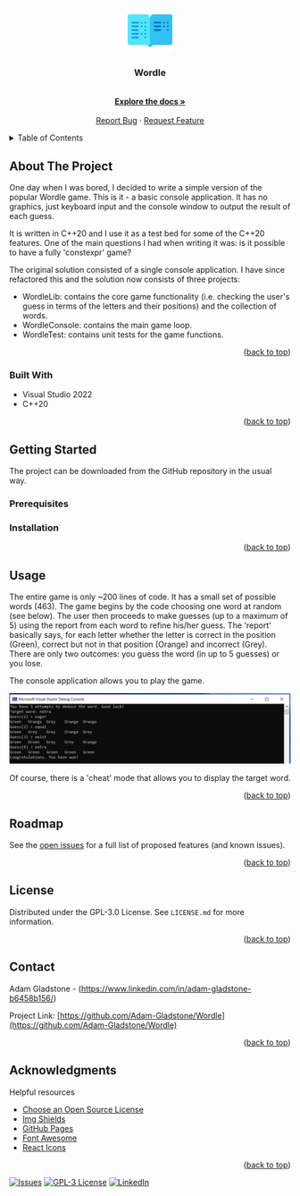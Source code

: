 <a name="readme-top"></a>

<!-- PROJECT LOGO -->
<br />
<div align="center">
  <a href="https://github.com/Adam-Gladstone/Wordle">
    <img src="Images/logo.png" alt="logo" width="80" height="80">
  </a>

  <h3 align="center">Wordle</h3>

  <p align="center">
    <br />
    <a href="https://github.com/Adam-Gladstone/Wordle"><strong>Explore the docs »</strong></a>
    <br />
    <br />
    <a href="https://github.com/Adam-Gladstone/Wordle/issues">Report Bug</a>
    ·
    <a href="https://github.com/Adam-Gladstone/Wordle/issues">Request Feature</a>
  </p>
</div>

<!-- TABLE OF CONTENTS -->
<details>
  <summary>Table of Contents</summary>
  <ol>
    <li>
      <a href="#about-the-project">About The Project</a>
      <ul>
        <li><a href="#built-with">Built With</a></li>
      </ul>
    </li>
    <li>
      <a href="#getting-started">Getting Started</a>
      <ul>
        <li><a href="#prerequisites">Prerequisites</a></li>
        <li><a href="#installation">Installation</a></li>
      </ul>
    </li>
    <li><a href="#usage">Usage</a></li>
    <li><a href="#roadmap">Roadmap</a></li>
    <li><a href="#license">License</a></li>
    <li><a href="#contact">Contact</a></li>
    <li><a href="#acknowledgments">Acknowledgments</a></li>
  </ol>
</details>

<!-- ABOUT THE PROJECT -->
## About The Project
One day when I was bored, I decided to write a simple version of the popular Wordle game. This is it - a basic console application. It has no graphics, just keyboard input and the console window to output the result of each guess.

It is written in C++20 and I use it as a test bed for some of the C++20 features. One of the main questions I had when writing it was: is it possible to have a fully 'constexpr' game?

The original solution consisted of a single console application. I have since refactored this and the solution now consists of three projects:
* WordleLib: contains the core game functionality (i.e. checking the user's guess in terms of the letters and their positions) and the collection of words.
* WordleConsole: contains the main game loop.
* WordleTest: contains unit tests for the game functions.

<p align="right">(<a href="#readme-top">back to top</a>)</p>

### Built With

* Visual Studio 2022
* C++20

<p align="right">(<a href="#readme-top">back to top</a>)</p>

<!-- GETTING STARTED -->
## Getting Started

The project can be downloaded from the GitHub repository in the usual way.

### Prerequisites


### Installation


<p align="right">(<a href="#readme-top">back to top</a>)</p>

<!-- USAGE EXAMPLES -->
## Usage
The entire game is only ~200 lines of code. It has a small set of possible words (463). The game begins by the code choosing one word at random (see below). The user then proceeds to make guesses (up to a maximum of 5) using the report from each word to refine his/her guess. The 'report' basically says, for each letter whether the letter is correct in the position (Green), correct but not in that position (Orange) and incorrect (Grey). There are only two outcomes: you guess the word (in up to 5 guesses) or you lose.

The console application allows you to play the game. 

![Product Name Screen Shot][product-screenshot]

Of course, there is a 'cheat' mode that allows you to display the target word.

<p align="right">(<a href="#readme-top">back to top</a>)</p>

<!-- ROADMAP -->
## Roadmap

See the [open issues](https://github.com/Adam-Gladstone/Wordle/issues) for a full list of proposed features (and known issues).

<p align="right">(<a href="#readme-top">back to top</a>)</p>

<!-- LICENSE -->
## License

Distributed under the GPL-3.0 License. See `LICENSE.md` for more information.

<p align="right">(<a href="#readme-top">back to top</a>)</p>

<!-- CONTACT -->
## Contact

Adam Gladstone - (https://www.linkedin.com/in/adam-gladstone-b6458b156/)

Project Link: [https://github.com/Adam-Gladstone/Wordle](https://github.com/Adam-Gladstone/Wordle)

<p align="right">(<a href="#readme-top">back to top</a>)</p>

<!-- ACKNOWLEDGMENTS -->
## Acknowledgments

Helpful resources

* [Choose an Open Source License](https://choosealicense.com)
* [Img Shields](https://shields.io)
* [GitHub Pages](https://pages.github.com)
* [Font Awesome](https://fontawesome.com)
* [React Icons](https://react-icons.github.io/react-icons/search)

<p align="right">(<a href="#readme-top">back to top</a>)</p>

<!-- PROJECT SHIELDS -->

[![Issues][issues-shield]][issues-url]
[![GPL-3 License][license-shield]][license-url]
[![LinkedIn][linkedin-shield]][linkedin-url]

<!-- MARKDOWN LINKS & IMAGES -->
<!-- https://www.markdownguide.org/basic-syntax/#reference-style-links -->

[issues-shield]: https://img.shields.io/github/issues/Adam-Gladstone/Wordle.svg?style=for-the-badge
[issues-url]: https://github.com/Adam-Gladstone/Wordle/issues

[license-shield]: https://img.shields.io/github/license/Adam-Gladstone/Wordle.svg?style=for-the-badge
[license-url]: https://github.com/Adam-Gladstone/Wordle/LICENSE.md

[linkedin-shield]: https://img.shields.io/badge/-LinkedIn-black.svg?style=for-the-badge&logo=linkedin&colorB=555
[linkedin-url]: https://www.linkedin.com/in/adam-gladstone-b6458b156/

[product-screenshot]: Images/Screenshot.PNG
